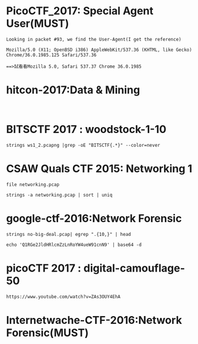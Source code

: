 
# PicoCTF_2017: Special Agent User(MUST)
```
Looking in packet #93, we find the User-Agent(I get the reference)

Mozilla/5.0 (X11; OpenBSD i386) AppleWebKit/537.36 (KHTML, like Gecko) Chrome/36.0.1985.125 Safari/537.36

==>試看看Mozilla 5.0, Safari 537.37 Chrome 36.0.1985
```


# hitcon-2017:Data & Mining

```


```
# BITSCTF 2017 : woodstock-1-10

```
strings ws1_2.pcapng |grep -oE "BITSCTF{.*}" --color=never

```

# CSAW Quals CTF 2015: Networking 1
```
file networking.pcap

strings -a networking.pcap | sort | uniq
```

# google-ctf-2016:Network Forensic
```
strings no-big-deal.pcap| egrep ".{10,}" | head

echo 'Q1RGe2JldHRlcmZzLnRoYW4ueW91cnN9' | base64 -d 
```

# picoCTF 2017 : digital-camouflage-50
```
https://www.youtube.com/watch?v=ZAs3OUY4EhA
```

# Internetwache-CTF-2016:Network Forensic(MUST)
```
```
#
